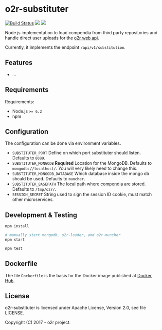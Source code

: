 # o2r-substituter

[![Build Status](https://travis-ci.org/o2r-project/o2r-substituter.svg?branch=master)](https://travis-ci.org/o2r-project/o2r-substituter) [![](https://images.microbadger.com/badges/version/o2rproject/o2r-substituter.svg)](https://microbadger.com/images/o2rproject/o2r-substituter "Get your own version badge on microbadger.com") [![](https://images.microbadger.com/badges/image/o2rproject/o2r-substituter.svg)](https://microbadger.com/images/o2rproject/o2r-substituter "Get your own image badge on microbadger.com")

Node.js implementation to load compendia from third party repositories and handle direct user uploads for the [o2r web api](http://o2r.info/o2r-web-api).

Currently, it implements the endpoint `/api/v1/substitution`.

## Features

- ...

## Requirements

Requirements:

- Node.js `>= 6.2`
- npm

## Configuration

The configuration can be done via environment variables.

- `SUBSTITUTER_PORT`
  Define on which port substituter should listen. Defaults to `8089`.
- `SUBSTITUTER_MONGODB` __Required__
  Location for the MongoDB. Defaults to `mongodb://localhost/`. You will very likely need to change this.
- `SUBSTITUTER_MONGODB_DATABASE`
  Which database inside the mongo db should be used. Defaults to `muncher`.
- `SUBSTITUTER_BASEPATH`
  The local path where compendia are stored. Defaults to `/tmp/o2r/`.
- `SESSION_SECRET`
  String used to sign the session ID cookie, must match other microservices.

## Development & Testing

```bash
npm install

# manually start mongodb, o2r-loader, and o2r-muncher
npm start

npm test
```

## Dockerfile

The file `Dockerfile` is the basis for the Docker image published at [Docker Hub](https://hub.docker.com/r/o2rproject/o2r-substituter/).

## License

o2r-substituter is licensed under Apache License, Version 2.0, see file LICENSE.

Copyright (C) 2017 - o2r project.
